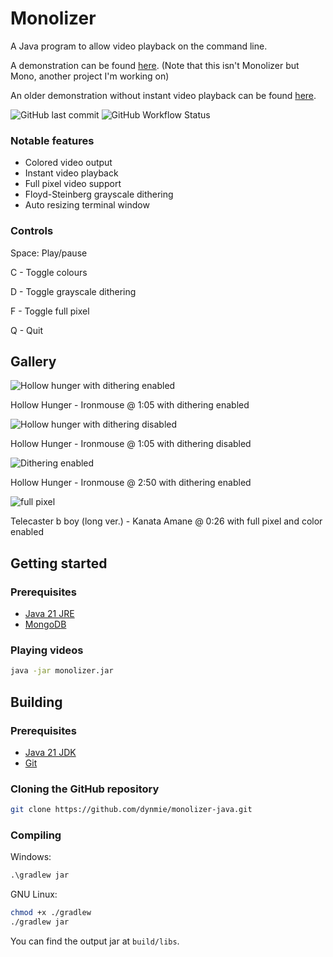 # Monolizer
A Java program to allow video playback on the command line.

A demonstration can be found [here](https://youtu.be/DjXgTmQYoMc). (Note that this isn't Monolizer but Mono, another project I'm working on)

An older demonstration without instant video playback can be found [here](https://www.youtube.com/watch?v=9XG8wZvWSpc).

<div align="left"><img alt="GitHub last commit" src="https://img.shields.io/github/last-commit/dynmie/monolizer-java?style=for-the-badge"> <img alt="GitHub Workflow Status" src="https://img.shields.io/github/actions/workflow/status/dynmie/monolizer-java/gradle.yml?branch=master&logo=github&style=for-the-badge"></div>

### Notable features
- Colored video output
- Instant video playback
- Full pixel video support
- Floyd-Steinberg grayscale dithering
- Auto resizing terminal window

### Controls
Space: Play/pause

C - Toggle colours

D - Toggle grayscale dithering

F - Toggle full pixel

Q - Quit

## Gallery
![Hollow hunger with dithering enabled](https://github.com/dynmie/monolizer-java/assets/41315732/9e8d1453-c681-4b1e-9a21-8b78b76adb49)

Hollow Hunger - Ironmouse @ 1:05 with dithering enabled

![Hollow hunger with dithering disabled](https://github.com/dynmie/monolizer-java/assets/41315732/e3c24557-5e17-46d7-8cf7-b9a9348cf80c)

Hollow Hunger - Ironmouse @ 1:05 with dithering disabled

![Dithering enabled](https://github.com/dynmie/monolizer-java/assets/41315732/016ee90d-72f4-485b-8213-3624020f743b)

Hollow Hunger - Ironmouse @ 2:50 with dithering enabled

![full pixel](https://github.com/dynmie/monolizer-java/assets/41315732/213d43ac-94cf-4e7b-ab7e-0c0b365b3f0b)

Telecaster b boy (long ver.) - Kanata Amane @ 0:26 with full pixel and color enabled

## Getting started
### Prerequisites
- [Java 21 JRE](https://adoptium.net/temurin/releases/?version=21)
- [MongoDB](https://www.mongodb.com/try/download/community)

### Playing videos
```bash
java -jar monolizer.jar
```

## Building
### Prerequisites
- [Java 21 JDK](https://adoptium.net/temurin/releases/?version=21)
- [Git](https://git-scm.com/downloads)

### Cloning the GitHub repository
```bash
git clone https://github.com/dynmie/monolizer-java.git
```
### Compiling
Windows:
```cmd
.\gradlew jar
```

GNU Linux:
```bash
chmod +x ./gradlew
./gradlew jar
```

You can find the output jar at `build/libs`.
